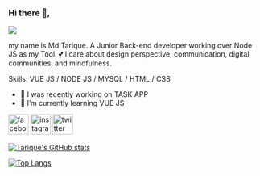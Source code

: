 ### Hi there 👋,
![](https://komarev.com/ghpvc/?username=Tarique06&color=blue)

my name is Md Tarique.
A Junior Back-end developer working over Node JS as my Tool. 
💕 I care about design perspective, communication, digital communities, and mindfulness.

Skills: VUE JS / NODE JS / MYSQL / HTML / CSS

- 🔭 I was recently working on TASK APP 
- 🌱 I’m currently learning VUE JS 


[<img src='https://cdn.jsdelivr.net/npm/simple-icons@3.0.1/icons/facebook.svg' alt='facebook' height='40'>](https://www.facebook.com/muhammad.tarique.921)
[<img src='https://cdn.jsdelivr.net/npm/simple-icons@3.0.1/icons/instagram.svg' alt='instagram' height='40'>](https://www.instagram.com/thejanuaryboy06/)
[<img src='https://cdn.jsdelivr.net/npm/simple-icons@3.0.1/icons/twitter.svg' alt='twitter' height='40'>](https://twitter.com/SeekToGeek101)  



[![Tarique's GitHub stats](https://github-readme-stats.vercel.app/api?username=Tarique06)](https://github.com/anuraghazra/github-readme-stats)


[![Top Langs](https://github-readme-stats.vercel.app/api/top-langs/?username=Tarique06&layout=compact)](https://github.com/Tarique06/github-readme-stats)

